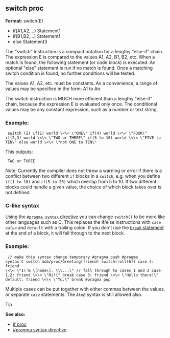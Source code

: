 ## switch proc

**Format:**
switch(E)
+   if(A1,A2,\...) Statement1
+   if(B1,B2,\...) Statement1
+   else Statement3


The \"switch\" instruction is a compact notation for a lengthy
\"else-if\" chain. The expression E is compared to the values A1, A2,
B1, B2, etc. When a match is found, the following statement (or code
block) is executed. An optional \"else\" statement is run if no match is
found. Once a matching switch condition is found, no further conditions
will be tested. 

The values A1, A2, etc. must be constants. As a
convenience, a range of values may be specified in the form: A1 to An.


The switch instruction is MUCH more efficient than a lengthy
\"else-if\" chain, because the expression E is evaluated only once. The
conditional values may be any constant expression, such as a number or
text string.
### Example:

```
 switch (2) if(1) world \<\< \"ONE\" if(4) world \<\< \"FOUR\"
if(2,3) world \<\< \"TWO or THREE\" if(5 to 10) world \<\< \"FIVE to
TEN\" else world \<\< \"not ONE to TEN\" 
```
 

This
outputs: 
```
 TWO or THREE 
```
 

Note: Currently the
compiler does not throw a warning or error if there is a conflict
between two different `if` blocks in a `switch`, e.g. when you define
`if(1 to 10)` and `if(5 to 20)` which overlap from 5 to 10. If two
different blocks could handle a given value, the choice of which block
takes over is not defined.
### C-like syntax


Using the [`#pragma syntax`
directive](/ref/DM/preprocessor/pragma/syntax.md)  you can change `switch()` to
be more like other languages such as C. This replaces the if/else
instructions with `case `*`value`* and `default` with a trailing colon.
If you don\'t use the [`break` statement](/ref/proc/break.md) at the end of a
block, it will fall through to the next block.
### Example:

```
 // make this syntax change temporary #pragma push #pragma
syntax C switch mob/proc/Greeting(friend) switch(roll(6)) case 4: friend
\<\< \"I\'m \[name\]. \\\...\" // fall through to cases 1 and 2 case
1,2: friend \<\< \"Hi!\" break case 3: friend \<\< \"Hello there!\"
default: friend \<\< \"Yo.\" break #pragma pop 
```



Multiple cases can be put together with either commas between
the values, or separate `case` statements. The *`A`*` to `*`B`* syntax
is still allowed also.

> [!TIP] 
> **See also:**
> +   [if proc](/ref/proc/if.md) 
> +   [#pragma syntax directive](/ref/DM/preprocessor/pragma/syntax.md) 